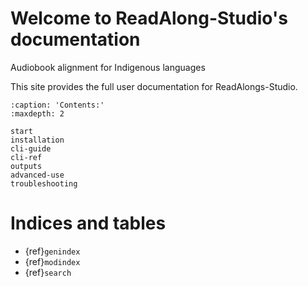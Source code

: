# Welcome to ReadAlong-Studio's documentation

Audiobook alignment for Indigenous languages

This site provides the full user documentation for ReadAlongs-Studio.

```{toctree}
:caption: 'Contents:'
:maxdepth: 2

start
installation
cli-guide
cli-ref
outputs
advanced-use
troubleshooting
```

# Indices and tables

- {ref}`genindex`
- {ref}`modindex`
- {ref}`search`

